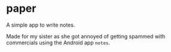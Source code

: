# paper

A simple app to write notes.

Made for my sister as she got annoyed of getting spammed with
commercials using the Android app `notes`.

